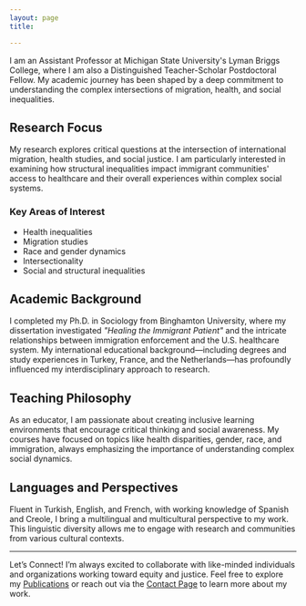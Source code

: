 ```yaml
---
layout: page
title: 

---
```





I am an Assistant Professor at Michigan State University's Lyman Briggs College, where I am also a Distinguished Teacher-Scholar Postdoctoral Fellow. My academic journey has been shaped by a deep commitment to understanding the complex intersections of migration, health, and social inequalities.

## Research Focus
My research explores critical questions at the intersection of international migration, health studies, and social justice. I am particularly interested in examining how structural inequalities impact immigrant communities' access to healthcare and their overall experiences within complex social systems.

### Key Areas of Interest
- Health inequalities
- Migration studies
- Race and gender dynamics
- Intersectionality
- Social and structural inequalities

## Academic Background
I completed my Ph.D. in Sociology from Binghamton University, where my dissertation investigated *"Healing the Immigrant Patient"* and the intricate relationships between immigration enforcement and the U.S. healthcare system. My international educational background—including degrees and study experiences in Turkey, France, and the Netherlands—has profoundly influenced my interdisciplinary approach to research.

## Teaching Philosophy
As an educator, I am passionate about creating inclusive learning environments that encourage critical thinking and social awareness. My courses have focused on topics like health disparities, gender, race, and immigration, always emphasizing the importance of understanding complex social dynamics.

## Languages and Perspectives
Fluent in Turkish, English, and French, with working knowledge of Spanish and Creole, I bring a multilingual and multicultural perspective to my work. This linguistic diversity allows me to engage with research and communities from various cultural contexts.

---

Let’s Connect!
I’m always excited to collaborate with like-minded individuals and organizations working toward equity and justice. Feel free to explore my [Publications](/publications) or reach out via the [Contact Page](/contact) to learn more about my work.

